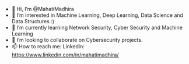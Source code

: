 - 👋 Hi, I’m @MahatiMadhira
- 👀 I’m interested in Machine Learning, Deep Learning, Data Science and Data Structures :)
- 🌱 I’m currently learning Network Security, Cyber Security and Machine Learning 
- 💞️ I’m looking to collaborate on Cybersecurity projects. 
- 📫 How to reach me: Linkedin: https://www.linkedin.com/in/mahatimadhira/

<!---
MahatiMadhira/MahatiMadhira is a ✨ special ✨ repository because its `README.md` (this file) appears on your GitHub profile.
You can click the Preview link to take a look at your changes.
--->
